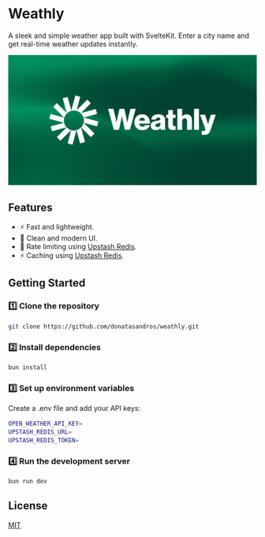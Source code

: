 # Weathly

A sleek and simple weather app built with SvelteKit. Enter a city name and get real-time weather updates instantly.

![Project thumbnail](https://github.com/donatasandros/weathly/blob/main/static/thumbnail.jpg)

## Features

- ⚡ Fast and lightweight.
- 🎨 Clean and modern UI.
- 🚀 Rate limiting using [Upstash Redis](https://upstash.com).
- ⚡ Caching using [Upstash Redis](https://upstash.com).

## Getting Started

### 1️⃣ Clone the repository

```sh
git clone https://github.com/donatasandros/weathly.git
```

### 2️⃣ Install dependencies

```sh
bun install
```

### 3️⃣ Set up environment variables

Create a .env file and add your API keys:

```sh
OPEN_WEATHER_API_KEY=
UPSTASH_REDIS_URL=
UPSTASH_REDIS_TOKEN=
```

### 4️⃣ Run the development server

```sh
bun run dev
```

## License

[MIT](https://choosealicense.com/licenses/mit/)
